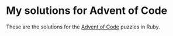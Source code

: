 # My solutions for Advent of Code
These are the solutions for the [Advent of Code](https://adventofcode.com) puzzles in Ruby.
